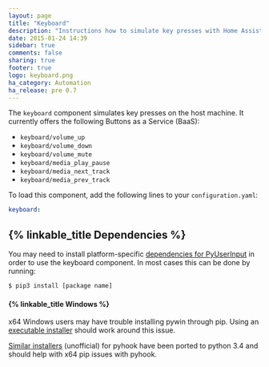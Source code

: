 ```yaml
---
layout: page
title: "Keyboard"
description: "Instructions how to simulate key presses with Home Assistant."
date: 2015-01-24 14:39
sidebar: true
comments: false
sharing: true
footer: true
logo: keyboard.png
ha_category: Automation
ha_release: pre 0.7
---
```



The `keyboard` component simulates key presses on the host machine. It currently offers the following Buttons as a Service (BaaS):

 * `keyboard/volume_up`
 * `keyboard/volume_down`
 * `keyboard/volume_mute`
 * `keyboard/media_play_pause`
 * `keyboard/media_next_track`
 * `keyboard/media_prev_track`

To load this component, add the following lines to your `configuration.yaml`:

```yaml
keyboard:
```

## {% linkable_title Dependencies %}

You may need to install platform-specific [dependencies for PyUserInput](https://github.com/PyUserInput/PyUserInput#dependencies) in order to use the keyboard component. In most cases this can be done by running:

```bash
$ pip3 install [package name]
```

#### {% linkable_title Windows %}

x64 Windows users may have trouble installing pywin through pip. Using an [executable installer](http://sourceforge.net/projects/pywin32/files/pywin32/) should work around this issue.

[Similar installers](http://www.lfd.uci.edu/~gohlke/pythonlibs/#pyhook) (unofficial) for pyhook have been ported to python 3.4 and should help with x64 pip issues with pyhook.
